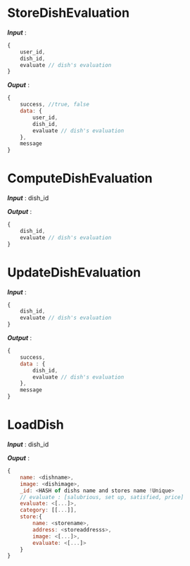 # StoreDishEvaluation

***Input*** :

```js
{
    user_id,
    dish_id,
    evaluate // dish's evaluation
}
```

***Ouput*** :

```js
{
    success, //true, false
    data: {
        user_id,
        dish_id,
        evaluate // dish's evaluation
    },
    message
}
```

# ComputeDishEvaluation

***Input*** : dish_id

***Output*** : 

```js
{
    dish_id,
    evaluate // dish's evaluation
}
```

# UpdateDishEvaluation

***Input*** : 

```js
{
    dish_id,
    evaluate // dish's evaluation
}
```



***Output*** :

```js
{
    success,
    data : {
        dish_id,
        evaluate // dish's evaluation
    },
    message
}
```

# LoadDish

***Input*** : dish_id

***Ouput*** :

```js
{
    name: <dishname>,
    image: <dishimage>,
    _id: <HASH of dishs name and stores name !Unique>
    // evaluate : [salubrious, set up, satisfied, price]
    evaluate: <[...]>,
    category: [[...]],
    store:{
        name: <storename>,
        address: <storeaddresss>,
        image: <[...]>,
        evaluate: <[...]>
    }
}
```


